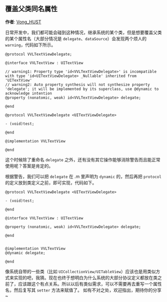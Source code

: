 覆盖父类同名属性
--------
**作者**: [Vong_HUST](https://weibo.com/VongLo)

日常开发中，我们都可能会碰到这种情况，继承系统的某个类，但是想要覆盖父类的某个属性名（大部分情况是 `delegate`、`dataSource`）会发现两个烦人的 `warning`，代码如下所示。

```objc
@protocol VVLTextViewDelegate;

@interface VVLTextView : UITextView

// warning1: Property type 'id<VVLTextViewDelegate>' is incompatible with type 'id<UITextViewDelegate> _Nullable' inherited from 'UITextView'
// warning2: Auto property synthesis will not synthesize property 'delegate'; it will be implemented by its superclass, use @dynamic to acknowledge intention
@property (nonatomic, weak) id<VVLTextViewDelegate> delegate;

@end

@protocol VVLTextViewDelegate <UITextViewDelegate>

- (void)test;

@end

@implementation VVLTextView

@end
```

这个时候除了重命名 `delegate` 之外，还有没有其它操作能够消除警告而且能正常使用呢？答案是肯定的。

根据警告，我们可以把 `delegate` 在 .m 里声明为 `dynamic` 的，然后再把 `protocol` 的定义放到类定义之前，即可实现，代码如下。

```objc
@protocol VVLTextViewDelegate <UITextViewDelegate>

- (void)test;

@end

@interface VVLTextView : UITextView

@property (nonatomic, weak) id<VVLTextViewDelegate> delegate;

@end


@implementation VVLTextView
@dynamic delegate;

@end
```

像系统自带的一些类（比如 `UICollectionView/UITableView`）应该也是用类似方式来实现的吧，我猜。现在也终于想明白为什么系统的大部分协议定义都放在类之前了，应该跟这个有点关系。所以以后有类似需求，可以不需要再去重写一个属性名，然后复写其 `setter` 方法来赋值了。
如有不对之处，欢迎指出，期待你的分享~


